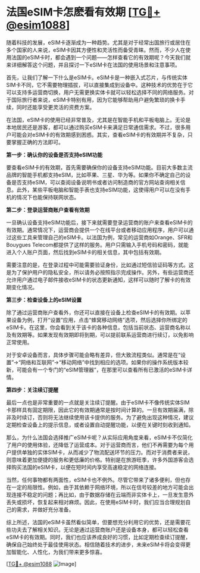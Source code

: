 # 法国eSIM卡怎麽看有效期 [[TG💪+ @esim1088](https://t.me/s/esim1088)]

随着科技的发展，eSIM卡逐渐成为一种趋势。尤其是对于经常出国旅行或居住在多个国家的人来说，eSIM卡因其方便性和灵活性而备受青睐。然而，不少人在使用法国的eSIM卡时，都会遇到一个问题——怎样查看它的有效期呢？今天我们就来详细解答这个问题，并且探讨一下eSIM卡在法国的使用场景和注意事项。

首先，让我们了解一下什么是eSIM卡。eSIM卡是一种嵌入式芯片，与传统实体SIM卡不同，它不需要物理插拔，可以直接集成到设备中。这种技术的优势在于它可以支持多运营商切换，用户无需更换实体卡就可以轻松选择不同的网络服务。对于国际旅行者来说，eSIM卡特别有用，因为它能够帮助用户避免繁琐的换卡手续，同时还能享受更灵活的资费方案。

在法国，eSIM卡的使用已经非常普及，尤其是在智能手机和平板电脑上。无论是本地居民还是游客，都可以通过购买eSIM卡来满足日常通信需求。不过，很多用户可能会对eSIM卡的有效期感到困惑。其实，查看eSIM卡的有效期并不复杂，只要掌握正确的方法即可。

**第一步：确认你的设备是否支持eSIM功能**

要查看eSIM卡的有效期，首先需要确保你的设备支持eSIM功能。目前大多数主流品牌的智能手机都支持eSIM，比如苹果、三星、华为等。如果你不确定自己的设备是否支持eSIM，可以查阅设备说明书或者访问制造商的官方网站查询相关信息。此外，某些平板电脑和智能手表也支持eSIM功能，这使得用户可以在没有手机的情况下也能保持联网状态。

**第二步：登录运营商账户查看有效期**

一旦确认设备支持eSIM功能后，接下来就需要登录运营商的账户来查看eSIM卡的有效期。通常情况下，运营商会提供一个在线平台或者移动应用程序，用户可以通过这些工具来管理自己的eSIM卡。以法国为例，常见的运营商如Orange、SFR和Bouygues Telecom都提供了这样的服务。用户只需输入手机号码和密码，就能进入个人账户页面，然后找到eSIM卡的相关信息，其中包括有效期。

需要注意的是，在登录过程中可能需要验证身份，比如通过短信验证码等方式。这是为了保护用户的隐私安全，所以请务必按照指示完成操作。另外，有些运营商还允许用户通过电子邮件接收eSIM卡的状态更新通知，这样可以随时了解卡的有效期变化情况。

**第三步：检查设备上的eSIM设置**

除了通过运营商账户查看外，你还可以直接在设备上检查eSIM卡的有效期。以苹果设备为例，打开“设置”应用，点击“蜂窝移动网络”选项，然后选择你所绑定的eSIM卡。在这里，你会看到关于该卡的各种信息，包括当前状态、运营商名称以及有效期等。如果发现有效期即将到期，可以提前联系运营商进行续订，以免影响正常使用。

对于安卓设备而言，具体步骤可能会略有差异，但大致流程类似。通常是在“设置”->“网络和互联网”->“移动网络”中找到相应的选项。如果你的操作系统版本较新，可能会有一个专门的“eSIM管理器”，在那里可以查看所有已激活的eSIM卡详情。

**第四步：关注续订提醒**

最后一点也是非常重要的一点就是关注续订提醒。由于eSIM卡不像传统实体SIM卡那样具有固定期限，因此它的有效期通常是按时间计算的。一旦有效期届满，除非及时续订，否则将无法继续使用该卡提供的服务。为了避免出现这种情况，建议定期检查设备上的提示信息，或者设置自动提醒功能，以便在关键时刻收到通知。

那么，为什么法国会选择推广eSIM卡呢？从实际应用角度来看，eSIM卡不仅简化了用户的使用体验，还降低了运营成本。对于运营商而言，他们不再需要为每个用户提供单独的实体SIM卡，从而减少了物流配送环节的压力。而对于消费者来说，则意味着更加便捷的服务和更低廉的价格。特别是在旅游旺季，许多外国游客会选择购买法国的eSIM卡，以便在短时间内享受高速稳定的网络连接。

当然，任何事物都有两面性，eSIM卡也不例外。尽管它带来了诸多便利，但也存在一定的局限性。例如，由于其依赖于网络环境，所以在信号较差的地方可能会出现连接不稳定的问题；再比如，由于数据存储在云端而非实体卡上，一旦发生意外丢失或损坏，恢复起来相对麻烦。因此，在使用eSIM卡时，我们应当合理规划自己的需求，并做好充分准备。

综上所述，法国的eSIM卡虽然看似简单，但要想充分利用它的优势，还是需要花些功夫去了解相关知识。无论是通过运营商账户还是设备本身，都可以轻松查看eSIM卡的有效期。同时，我们也应该养成良好的习惯，比如定期检查续订提醒，确保自己始终处于最佳使用状态。相信随着技术的进步，未来eSIM卡将会变得更加智能化、人性化，为我们带来更多惊喜。

[[TG💪+ @esim1088](https://t.me/s/esim1088) ![Image](https://i.postimg.cc/4NQfJmqS/Snipaste-2025-05-13-00-14-12.png)]